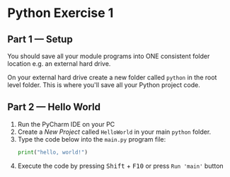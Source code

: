 # Python Exercise 1

## Part 1 — Setup

You should save all your module programs into ONE consistent folder location e.g. an external hard drive.

On your external hard drive create a new folder called `python` in the root level folder.  This is where you'll save all your Python project code.


## Part 2 — Hello World

1. Run the PyCharm IDE on your PC
2. Create a *New Project* called `HelloWorld` in your main `python` folder.
3. Type the code below into the `main.py` program file:
   ```python
   print("hello, world!")
   ```
4. Execute the code by pressing <kbd>Shift</kbd> + <kbd>F10</kbd> or press `Run 'main'` button

